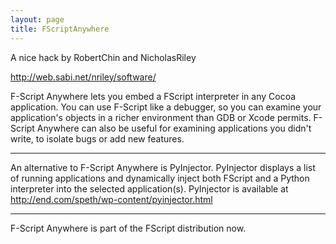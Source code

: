 ```yaml
---
layout: page
title: FScriptAnywhere
---
```


A nice hack by RobertChin and NicholasRiley

http://web.sabi.net/nriley/software/

F-Script Anywhere lets you embed a FScript interpreter in any Cocoa application. You can use F-Script like a debugger, so you can examine your application's objects in a richer environment than GDB or Xcode permits. F-Script Anywhere can also be useful for examining applications you didn't write, to isolate bugs or add new features. 

----

An alternative to F-Script Anywhere is PyInjector. PyInjector displays a list of running applications and dynamically inject both FScript and a Python interpreter into the selected application(s). PyInjector is available at http://end.com/speth/wp-content/pyinjector.html

----

F-Script Anywhere is part of the FScript distribution now.

